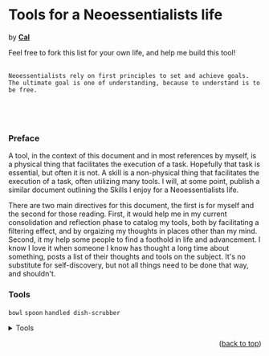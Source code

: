 <h1>Tools for a Neoessentialists life</h1>
by <a href="https://caldayham.com" title="go to caldayham.com"><strong>Cal</strong></a>  

Feel free to fork this list for your own life, and help me build this tool!
<br>
<br>

```
Neoessentialists rely on first principles to set and achieve goals. 
The ultimate goal is one of understanding, because to understand is to be free.
```
<h1></h1>
<br>


### Preface
A tool, in the context of this document and in most references by myself, is a physical thing that facilitates 
the execution of a task. Hopefully that task is essential, but often it is not. A skill is a non-physical thing 
that facilitates the execution of a task, often utilizing many tools. I will, at some point, publish a similar
document outlining the Skills I enjoy for a Neoessentialists life.  

There are two main directives for this document, the first is for myself and the second for those reading.
First, it would help me in my current consolidation and reflection phase to catalog my tools, both by 
facilitating a filtering effect, and by orgaizing my thoughts in places other than my mind. Second, it 
my help some people to find a foothold in life and advancement. I know I love it when someone I know has
thought a long time about something, posts a list of their thoughts and tools on the subject. It's no substitute
for self-discovery, but not all things need to be done that way, and shouldn't.

### Tools
```bowl```
```spoon```
```handled dish-scrubber```

<details>
  <summary>Tools</summary>
  <ol>
		<details>
			<summary>Consumables</summary>
			<ol>
				<details>
					<summary>Personal Hygiene</summary>
					<ol>
					</ol>
				</details>
				<details>
					<summary>Kitchen</summary>
					<ol>
					</ol>
				</details>
				<details>
					<summary>Food</summary>
					<ol>
					<details>
						<summary>Dry Goods</summary>
						<ol>
							<a>beans</a>
							<a>rice</a>
							<a>oats</a>
							<a>peas</a>
						</ol>
					</details>
					<details>
						<summary>Wet Goods</summary>
						<ol>
							<a>vegetable oil</a>
							<a>storred water</a>
							<a>peanut butter</a>
							<a>mayonaise</a>
						</ol>
					</details>
					</ol>
				</details>
			</ol>
		</details>
		<details>
			<summary>Semi Consumables</summary>
			<ol>
				<details>
					<summary>Personal Hygiene</summary>
					<ol>
					</ol>
				</details>
				<details>
					<summary>Kitchen</summary>
					<ol>
					</ol>
				</details>
			</ol>
		</details>
		<details>
			<summary>Reusables</summary>
			<ol>
				<details>
					<summary>Personal Hygiene</summary>
					<ol>
					</ol>
				</details>
				<details>
					<summary>Kitchen</summary>
					<ol>
					</ol>
				</details>
				<details>
					<summary>Workplace</summary>
					<ol>
						<details>
							<summary>Computer</summary>
							<ol>
							</ol>
						</details>
						<details>
							<summary>Workbench</summary>
							<ol>
							</ol>
						</details>
					</ol>
				</details>
				<details>
					<summary>Bedroom</summary>
					<ol>
					</ol>
				</details>
			</ol>
		</details>
		<li>
			<a>About The Project</a>
			<ul>
				<li><a href="#built-with">Built With</a></li>
			</ul>
		</li>
		<li>
      <a href="#getting-started">Getting Started</a>
      <ul>
        <li><a href="#prerequisites">Prerequisites</a></li>
        <li><a href="#installation">Installation</a></li>
      </ul>
		</li>
		<li><a href="#usage">Usage</a></li>
		<li><a href="#roadmap">Roadmap</a></li>
		<li><a href="#contributing">Contributing</a></li>
		<li><a href="#license">License</a></li>
		<li><a href="#contact">Contact</a></li>
		<li><a href="#acknowledgments">Acknowledgments</a></li>
  </ol>
</details>

<p align="right">(<a href="#top">back to top</a>)</p>